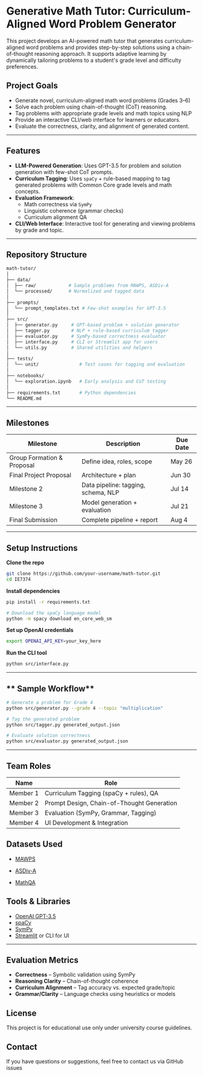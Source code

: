 


# Generative Math Tutor: Curriculum-Aligned Word Problem Generator

This project develops an AI-powered math tutor that generates curriculum-aligned word problems and provides step-by-step solutions using a chain-of-thought reasoning approach. It supports adaptive learning by dynamically tailoring problems to a student's grade level and difficulty preferences.

## Project Goals

- Generate novel, curriculum-aligned math word problems (Grades 3–6)
- Solve each problem using chain-of-thought (CoT) reasoning.
- Tag problems with appropriate grade levels and math topics using NLP
- Provide an interactive CLI/web interface for learners or educators.
- Evaluate the correctness, clarity, and alignment of generated content.

---

## Features

- **LLM-Powered Generation**: Uses GPT-3.5 for problem and solution generation with few-shot CoT prompts.
- **Curriculum Tagging**: Uses `spaCy` + rule-based mapping to tag generated problems with Common Core grade levels and math concepts.
- **Evaluation Framework**:
  - Math correctness via `SymPy`
  - Linguistic coherence (grammar checks)
  - Curriculum alignment QA
- **CLI/Web Interface**: Interactive tool for generating and viewing problems by grade and topic.

---

## Repository Structure

```bash
math-tutor/
│
├── data/
│  ├── raw/            # Sample problems from MAWPS, ASDiv-A
│  └── processed/      # Normalized and tagged data
│
├── prompts/
│  └── prompt_templates.txt # Few-shot examples for GPT-3.5
│
├── src/
│  ├── generator.py     # GPT-based problem + solution generator
│  ├── tagger.py        # NLP + rule-based curriculum tagger
│  ├── evaluator.py     # SymPy-based correctness evaluator
│  ├── interface.py     # CLI or Streamlit app for users
│  └── utils.py         # Shared utilities and helpers
│
├── tests/
│  └── unit/               # Test cases for tagging and evaluation
│
├── notebooks/
│  └── exploration.ipynb   # Early analysis and CoT testing
│
├── requirements.txt       # Python dependencies
└── README.md

```

---

## Milestones

| Milestone                  | Description                         | Due Date |
| -------------------------- | ----------------------------------- | -------- |
| Group Formation & Proposal | Define idea, roles, scope           | May 26   |
| Final Project Proposal     | Architecture + plan                 | Jun 30   |
| Milestone 2                | Data pipeline: tagging, schema, NLP | Jul 14   |
| Milestone 3                | Model generation + evaluation       | Jul 21   |
| Final Submission           | Complete pipeline + report          | Aug 4    |

---

## Setup Instructions

**Clone the repo**

```bash
git clone https://github.com/your-username/math-tutor.git
cd IE7374
```

**Install dependencies**

```bash
pip install -r requirements.txt

# Download the spaCy language model
python -m spacy download en_core_web_sm
```

**Set up OpenAI credentials**

```bash
export OPENAI_API_KEY=your_key_here
```

**Run the CLI tool**

```bash
python src/interface.py
```

------


## ** Sample Workflow**

```bash
# Generate a problem for Grade 4
python src/generator.py --grade 4 --topic "multiplication"

# Tag the generated problem
python src/tagger.py generated_output.json

# Evaluate solution correctness
python src/evaluator.py generated_output.json
```

------


## **Team Roles**



| **Name** | **Role**                                   |
| -------- | ------------------------------------------ |
| Member 1 | Curriculum Tagging (spaCy + rules), QA     |
| Member 2 | Prompt Design, Chain-of-Thought Generation |
| Member 3 | Evaluation (SymPy, Grammar, Tagging)       |
| Member 4 | UI Development & Integration               |



## **Datasets Used**


- [MAWPS](https://huggingface.co/datasets/MU-NLPC/Calc-mawps)

- [ASDiv-A](https://huggingface.co/datasets/MU-NLPC/Calc-asdiv_a)

- [MathQA](https://huggingface.co/datasets/allenai/math_qa)

  

## **Tools & Libraries**

- [OpenAI GPT-3.5](https://platform.openai.com/)
- [spaCy](https://spacy.io/)
- [SymPy](https://www.sympy.org/)
- [Streamlit](https://streamlit.io/) or CLI for UI

------

## **Evaluation Metrics**

- **Correctness** – Symbolic validation using SymPy
- **Reasoning Clarity** – Chain-of-thought coherence
- **Curriculum Alignment** – Tag accuracy vs. expected grade/topic
- **Grammar/Clarity** – Language checks using heuristics or models



## **License**

This project is for educational use only under university course guidelines.



## **Contact**

If you have questions or suggestions, feel free to contact us via GitHub issues
